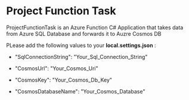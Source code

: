 # Project Function Task

ProjectFunctionTask is an Azure Function C# Application that takes data from Azure SQL Database and forwards it to Auzre Cosmos DB

PLease add the following values to your **local.settings.json** :

- "SqlConnectionString": "Your_Sql_Connection_String"

- "CosmosUrl": "Your_Cosmos_Uri"

- "CosmosKey": "Your_Cosmos_Db_Key"

- "CosmosDatabaseName": "Your_Cosmos_Database"

